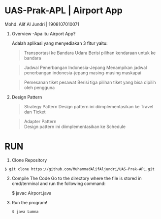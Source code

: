 # UAS-Prak-APL | Airport App
Mohd. Alif Al Jundri | 1908107010071

1. Overview
  -Apa itu Airport App?
  
   Adalah aplikasi yang menyediakan 3 fitur yaitu:
     > Transportasi ke Bandara Udara
        Berisi pilihan kendaraan untuk ke bandara
        
     > Jadwal Penerbangan Indonesia-Jepang
        Menampikan jadwal penerbangan indonesia-jepang masing-masing maskapai
        
     > Pemesanan tiket pesawat
       Berisi tiga pilihan tiket yang bisa dipilih oleh pengguna
       
 2. Design Pattern
    > Strategy Pattern
      Design pattern ini diimplementasikan ke Travel dan Ticket
      
    > Adapter Pattern      
      Design pattern ini diimplementasikan ke Schedule    
       
# RUN
   1. Clone Repository  
  
    $ git clone https://github.com/MuhammadAlifAljundri/UAS-Prak-APL.git
  
  2. Compile The Code
    Go to the directory where the file is stored in cmd/terminal and run the following command:
    
        $ javac Airport.java
         
   3. Run the program!
   
          $ java Lumna
  

